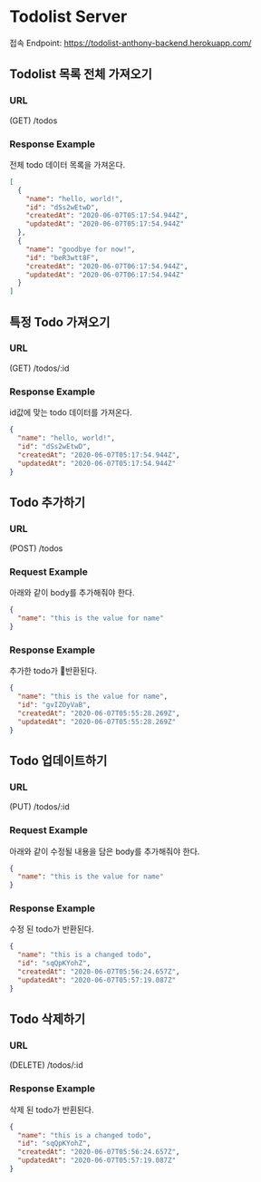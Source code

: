 # Todolist Server

접속 Endpoint: https://todolist-anthony-backend.herokuapp.com/

## Todolist 목록 전체 가져오기

### URL

(GET) /todos

### Response Example

전체 todo 데이터 목록을 가져온다.

```json
[
  {
    "name": "hello, world!",
    "id": "dSs2wEtwD",
    "createdAt": "2020-06-07T05:17:54.944Z",
    "updatedAt": "2020-06-07T05:17:54.944Z"
  },
  {
    "name": "goodbye for now!",
    "id": "beR3wtt8F",
    "createdAt": "2020-06-07T06:17:54.944Z",
    "updatedAt": "2020-06-07T06:17:54.944Z"
  }
]
```

## 특정 Todo 가져오기

### URL

(GET) /todos/:id

### Response Example

id값에 맞는 todo 데이터를 가져온다.

```json
{
  "name": "hello, world!",
  "id": "dSs2wEtwD",
  "createdAt": "2020-06-07T05:17:54.944Z",
  "updatedAt": "2020-06-07T05:17:54.944Z"
}
```

## Todo 추가하기

### URL

(POST) /todos

### Request Example

아래와 같이 body를 추가해줘야 한다.

```json
{
  "name": "this is the value for name"
}
```

### Response Example

추가한 todo가 반환된다.

```json
{
  "name": "this is the value for name",
  "id": "gvIZOyVaB",
  "createdAt": "2020-06-07T05:55:28.269Z",
  "updatedAt": "2020-06-07T05:55:28.269Z"
}
```

## Todo 업데이트하기

### URL

(PUT) /todos/:id

### Request Example

아래와 같이 수정될 내용을 담은 body를 추가해줘야 한다.

```json
{
  "name": "this is the value for name"
}
```

### Response Example

수정 된 todo가 반환된다.

```json
{
  "name": "this is a changed todo",
  "id": "sqQpKYohZ",
  "createdAt": "2020-06-07T05:56:24.657Z",
  "updatedAt": "2020-06-07T05:57:19.087Z"
}
```

## Todo 삭제하기

### URL

(DELETE) /todos/:id

### Response Example

삭제 된 todo가 반횐된다.

```json
{
  "name": "this is a changed todo",
  "id": "sqQpKYohZ",
  "createdAt": "2020-06-07T05:56:24.657Z",
  "updatedAt": "2020-06-07T05:57:19.087Z"
}
```
